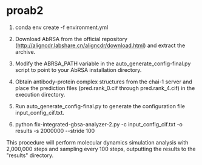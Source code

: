 # proab2
1. conda env create -f environment.yml

2. Download AbRSA from the official repository (http://aligncdr.labshare.cn/aligncdr/download.html) and extract the archive.

3. Modify the ABRSA_PATH variable in the auto_generate_config-final.py script to point to your AbRSA installation directory.

4. Obtain antibody-protein complex structures from the chai-1 server and place the prediction files (pred.rank_0.cif through pred.rank_4.cif) in the execution directory.

5. Run auto_generate_config-final.py to generate the configuration file input_config_cif.txt.

6. python fix-integrated-gbsa-analyzer-2.py -c input_config_cif.txt -o results -s 2000000 --stride 100

This procedure will perform molecular dynamics simulation analysis with 2,000,000 steps and sampling every 100 steps, outputting the results to the "results" directory.
